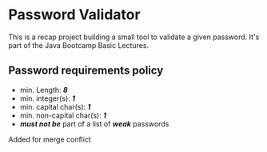# Password Validator

This is a recap project building a small tool to validate a given password. It's part of the Java Bootcamp Basic
Lectures.

## Password requirements policy

- min. Length: ***8***
- min. integer(s): ***1***
- min. capital char(s): ***1***
- min. non-capital char(s): ***1***
- ***must not be*** part of a list of ***weak*** passwords

Added for merge conflict
